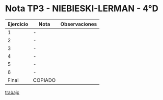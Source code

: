 # Nota TP3 - NIEBIESKI-LERMAN - 4°D

| Ejercicio | Nota    | Observaciones |
| --------- | ------- | ------------- |
| 1         | -       |               |
| 2         | -       |               |
| 3         | -       |               |
| 4         | -       |               |
| 5         | -       |               |
| 6         | -       |               |
| Final     | COPIADO |               |

[trabajo](https://drive.google.com/file/d/1X8oWVAKe37x5FGrsms5PRpHo8EvqVdBf/view)

